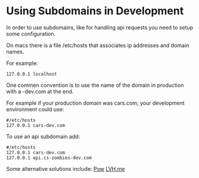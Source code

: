 # Using Subdomains in Development

In order to use subdomains, like for handling
api requests you need to setup some configuration.

On macs there is a file /etc/hosts that associates
ip addresses and domain names.

For example:
```
127.0.0.1 localhost
```

One commen convention is to use the name of the domain
in production with a -dev.com at the end.

For example if your production domain was cars.com; your development environment
could use:
```
#/etc/hosts
127.0.0.1 cars-dev.com
```

To use an api subdomain add:
```
#/etc/hosts
127.0.0.1 cars-dev.com
127.0.0.1 api.cs-zombies-dev.com
```

Some alternative solutions include:
[Pow](http://pow.cx)
[LVH.me](http://lvh.me)
